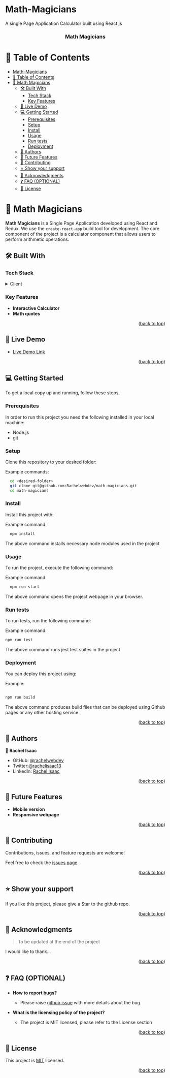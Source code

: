 <a name="readme-top"></a>

# Math-Magicians

A single Page Application Calculator built using React js

<div align="center">
  <h3><b>Math Magicians</b></h3>
</div>

<!-- TABLE OF CONTENTS -->

# 📗 Table of Contents

- [Math-Magicians](#math-magicians)
- [📗 Table of Contents](#-table-of-contents)
- [📖 Math Magicians ](#-math-magicians-)
  - [🛠 Built With ](#-built-with-)
    - [Tech Stack ](#tech-stack-)
    - [Key Features ](#key-features-)
  - [🚀 Live Demo ](#-live-demo-)
  - [💻 Getting Started ](#-getting-started-)
    - [Prerequisites](#prerequisites)
    - [Setup](#setup)
    - [Install](#install)
    - [Usage](#usage)
    - [Run tests](#run-tests)
    - [Deployment](#deployment)
  - [👥 Authors ](#-authors-)
  - [🔭 Future Features ](#-future-features-)
  - [🤝 Contributing ](#-contributing-)
  - [⭐️ Show your support ](#️-show-your-support-)
  - [🙏 Acknowledgments ](#-acknowledgments-)
  - [❓ FAQ (OPTIONAL) ](#-faq-optional-)
  - [📝 License ](#-license-)

<!-- PROJECT DESCRIPTION -->

# 📖 Math Magicians <a name="about-project"></a>

**Math Magicians** is a Single Page Application developed using React and Redux. We use the `create-react-app` build tool for development. The core component of the project is a calculator component that allows users to perform arithmetic operations.

## 🛠 Built With <a name="built-with"></a>

### Tech Stack <a name="tech-stack"></a>

<details>
  <summary>Client</summary>
  <ul>
    <li><a href="https://reactjs.org/">React.js</a></li>
  </ul>
</details>

<!-- Features -->

### Key Features <a name="key-features"></a>

- **Interactive Calculator**
- **Math quotes**

<p align="right">(<a href="#readme-top">back to top</a>)</p>

<!-- LIVE DEMO -->

## 🚀 Live Demo <a name="live-demo"></a>

- [Live Demo Link](https://math-magician-rlk4.onrender.com/quote)

<p align="right">(<a href="#readme-top">back to top</a>)</p>

<!-- GETTING STARTED -->

## 💻 Getting Started <a name="getting-started"></a>

To get a local copy up and running, follow these steps.

### Prerequisites

In order to run this project you need the following installed in your local machine:

<ul>
<li>Node.js</li>
<li>git</li>
</ul>

### Setup

Clone this repository to your desired folder:

Example commands:

```sh
  cd <desired-folder>
  git clone git@github.com:Rachelwebdev/math-magicians.git
  cd math-magicians
```

### Install

Install this project with:

Example command:

```sh
  npm install
```

The above command installs necessary node modules used in the project

### Usage

To run the project, execute the following command:

Example command:

```sh
  npm run start
```

The above command opens the project webpage in your browser.

### Run tests

To run tests, run the following command:

Example command:

```sh
npm run test
```

The above command runs jest test suites in the project

### Deployment

You can deploy this project using:

Example:

```sh

npm run build

```

The above command produces build files that can be deployed using Github pages or any other hosting service.

<p align="right">(<a href="#readme-top">back to top</a>)</p>

<!-- AUTHORS -->

## 👥 Authors <a name="authors"></a>

👤 **Rachel Isaac**

- GitHub: [@rachelwebdev](https://github.com/Rachelwebdev)
- Twitter:[@rachelisaac13](https://twitter.com/Rachelisaac13)
- LinkedIn: [Rachel Isaac](https://www.linkedin.com/in/rachelisaac13/)

<p align="right">(<a href="#readme-top">back to top</a>)</p>

<!-- FUTURE FEATURES -->

## 🔭 Future Features <a name="future-features"></a>

- **Mobile version**
- **Responsive webpage**

<p align="right">(<a href="#readme-top">back to top</a>)</p>

<!-- CONTRIBUTING -->

## 🤝 Contributing <a name="contributing"></a>

Contributions, issues, and feature requests are welcome!

Feel free to check the [issues page](https://github.com/Rachelwebdev/math-magicians/issues).

<p align="right">(<a href="#readme-top">back to top</a>)</p>

<!-- SUPPORT -->

## ⭐️ Show your support <a name="support"></a>

If you like this project, please give a Star to the github repo.

<p align="right">(<a href="#readme-top">back to top</a>)</p>

<!-- ACKNOWLEDGEMENTS -->

## 🙏 Acknowledgments <a name="acknowledgements"></a>

> To be updated at the end of the project

I would like to thank...

<p align="right">(<a href="#readme-top">back to top</a>)</p>

<!-- FAQ (optional) -->

## ❓ FAQ (OPTIONAL) <a name="faq"></a>

- **How to report bugs?**

  - Please raise [github issue](https://github.com/Rachelwebdev/math-magicians/issues) with more details about the bug.

- **What is the licensing policy of the project?**

  - The project is MIT licensed, please refer to the License section

<p align="right">(<a href="#readme-top">back to top</a>)</p>

<!-- LICENSE -->

## 📝 License <a name="license"></a>

This project is [MIT](./LICENSE) licensed.

<p align="right">(<a href="#readme-top">back to top</a>)</p>

